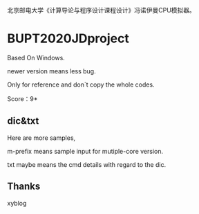 北京邮电大学《计算导论与程序设计课程设计》冯诺伊曼CPU模拟器。
# BUPT2020JDproject

Based On Windows.

newer version means less bug.

Only for reference and don`t copy the whole codes.

Score：9*

## dic&txt

Here are more samples,

m-prefix means sample input for mutiple-core version.

txt maybe means the cmd details with regard to the dic.

## Thanks

xyblog

